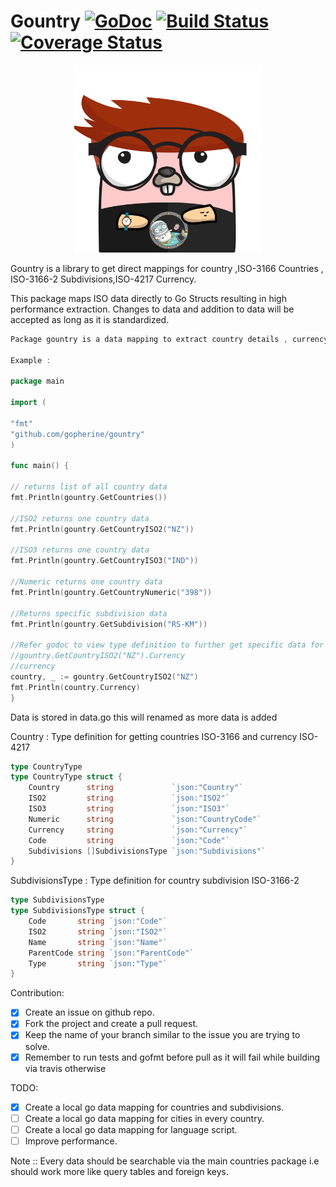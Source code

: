 # Gountry [![GoDoc](https://godoc.org/github.com/gopherine/gountry?status.svg)](http://godoc.org/github.com/gopherine/gountry)  [![Build Status](https://travis-ci.org/gopherine/gountry.svg?branch=master)](https://travis-ci.org/gopherine/gountry)  [![Coverage Status](https://coveralls.io/repos/github/gopherine/gountry/badge.svg?branch=master)](https://coveralls.io/github/gopherine/gountry?branch=master)

<center><img src="/logo.png" alt="Gountry"
	title="A cute kitten" width="300" height="300" /></center>

Gountry is a library to get direct mappings for country ,ISO-3166 Countries , ISO-3166-2 Subdivisions,ISO-4217 Currency.

This package maps ISO data directly to Go Structs resulting in high performance extraction. Changes to data and addition to data will be accepted as long as it is standardized.

```go
Package gountry is a data mapping to extract country details , currency and subdivisions The data is extracted and mapped on to go using python package pycountry but is open to change as per community suggestion

Example :

package main

import (

"fmt"
"github.com/gopherine/gountry"
)

func main() {

// returns list of all country data
fmt.Println(gountry.GetCountries())

//ISO2 returns one country data
fmt.Println(gountry.GetCountryISO2("NZ"))

//ISO3 returns one country data
fmt.Println(gountry.GetCountryISO3("IND"))

//Numeric returns one country data
fmt.Println(gountry.GetCountryNumeric("398"))

//Returns specific subdivision data
fmt.Println(gountry.GetSubdivision("RS-KM"))

//Refer godoc to view type definition to further get specific data for example
//gountry.GetCountryISO2("NZ").Currency
//currency
country, _ := gountry.GetCountryISO2("NZ")
fmt.Println(country.Currency)
}
```

Data is stored in data.go this will renamed as more data is added

Country : Type definition for getting countries ISO-3166 and currency ISO-4217

```go
type CountryType
type CountryType struct {
    Country      string             `json:"Country"`
    ISO2         string             `json:"ISO2"`
    ISO3         string             `json:"ISO3"`
    Numeric      string             `json:"CountryCode"`
    Currency     string             `json:"Currency"`
    Code         string             `json:"Code"`
    Subdivisions []SubdivisionsType `json:"Subdivisions"`
}
```


SubdivisionsType : Type definition for country subdivision ISO-3166-2
```go
type SubdivisionsType
type SubdivisionsType struct {
    Code       string `json:"Code"`
    ISO2       string `json:"ISO2"`
    Name       string `json:"Name"`
    ParentCode string `json:"ParentCode"`
    Type       string `json:"Type"`
}
```

Contribution:

- [X] Create an issue on github repo.
- [X] Fork the project and create a pull request.
- [X] Keep the name of your branch similar to the issue you are trying to solve.
- [X] Remember to run tests and gofmt before pull as it will fail while building via travis otherwise

TODO:

- [X] Create a local go data mapping for countries and subdivisions.
- [ ] Create a local go data mapping for cities in every country.
- [ ] Create a local go data mapping for language script.
- [ ] Improve performance.

Note :: Every data should be searchable via the main countries package i.e should work more like query tables and foreign keys.
